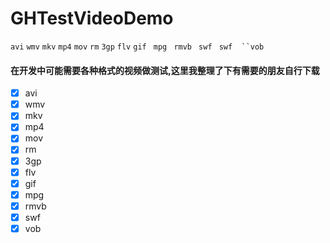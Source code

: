# GHTestVideoDemo
`avi` `wmv` `mkv` `mp4` `mov`  `rm` `3gp` `flv` `gif ` `mpg ` `rmvb ` `swf ` `swf  ``vob`
#### 在开发中可能需要各种格式的视频做测试,这里我整理了下有需要的朋友自行下载

- [x] avi
- [x] wmv
- [x] mkv
- [x] mp4
- [x] mov
- [x] rm
- [x] 3gp
- [x] flv
- [x] gif
- [x] mpg
- [x] rmvb
- [x] swf
- [x] vob